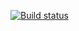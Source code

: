 [![Build status](https://ci.appveyor.com/api/projects/status/dssj0ttl67opnhjn?svg=true)](https://ci.appveyor.com/project/alexcc0a/card-order)